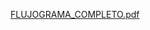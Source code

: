 [FLUJOGRAMA_COMPLETO.pdf](https://github.com/user-attachments/files/18308652/FLUJOGRAMA_COMPLETO.pdf)
